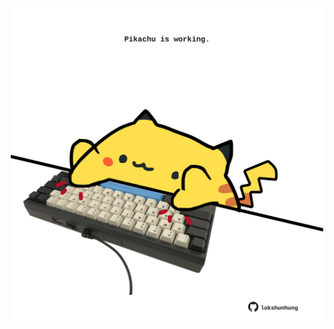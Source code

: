 <!-- built at 05/06/2023, 01:29:07 UTC -->
<p align="center">
  <img width="500" height="500" src="./ReadmeImage.svg">
</p>
